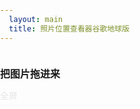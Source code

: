 ```yaml
---
  layout: main
  title: 照片位置查看器谷歌地球版
---
```


<style>

  h2 {
    font-size: 1rem;
  }
  html,body,.main {
    height: 100%;
  }
  body{
    margin: 0;
    padding: 0;
  }

  .gps-container{
    height: 100%;
    display: flex;
    flex-flow: column nowrap;
  }

  .container{
    flex: 1;
  }

  .map-ctn{
    height:100%;
  }

  .fullscreen-btn{
    position: absolute;
    z-index: 1;
    color: #e6e6e6;
    font-weight: 400;
    cursor: pointer;
  }

  .picker {
    display: none;
  }

  footer{
    display: flex;
  }

  .buttons{
    padding: 10px;
  }
  .buttons button{
      display: block;
      margin: 10px 0;
  }

  .otherMsg{
    padding-left: 10px;
  }

  .img-marker{
    display: block;
    width: 200px;
    height: 100px;
    background-size: contain;
    background-repeat: no-repeat;
    background-position: center;
  }

  h5{
    margin-top: 0;
  }
  @media screen and (max-width: 500px) {
    body,
    html {
      font-size: 28px;
    }
    h2 {
      display: none;
    }
    .picker {
      display: block;
    }
  }
  .fullscreen{
    position: fixed;
    top:0;
    left:0;
    right:0;
    bottom:0;
  }
</style>
<script type="text/javascript" src="https://webapi.amap.com/maps?v=1.4.15&key=05fb23d2c6d3ce6323793cd981030e9f&plugin=AMap.Geocoder"></script>
<script src="/resource/2018/exif.js"></script>
<script src="/resource/2021/gpsConvert.js"></script>

<div class="gps-container">
  <h2>把图片拖进来</h2>
  <div class="container">
    <div class="map-ctn" id="mapCtn">
      <div class="fullscreen-btn">全屏</div>
    </div>
  </div>
  <div id="makeAndModel" style="height: 30px; "></div>
  <footer>
    <div class="buttons">
      <button id="btnAmapTile">高德瓦片</button>
      <button id="btnGoogleTile">谷歌瓦片</button>
    </div>
    <div class="detail" id="picDetail"></div>
    <div class="otherMsg"></div>
  </footer>
</div>

<script src="/resource/2021/1117_gps.js">
</script>
